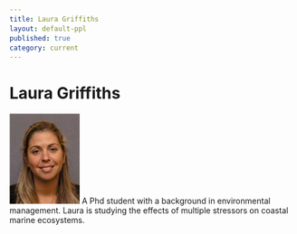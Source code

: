 ```yaml
---
title: Laura Griffiths
layout: default-ppl
published: true
category: current
---
```


# Laura Griffiths
![](/images/people/Laura-Griffiths.jpg)
A Phd student with a background in environmental management. Laura is studying the effects of multiple stressors on coastal marine ecosystems.  
